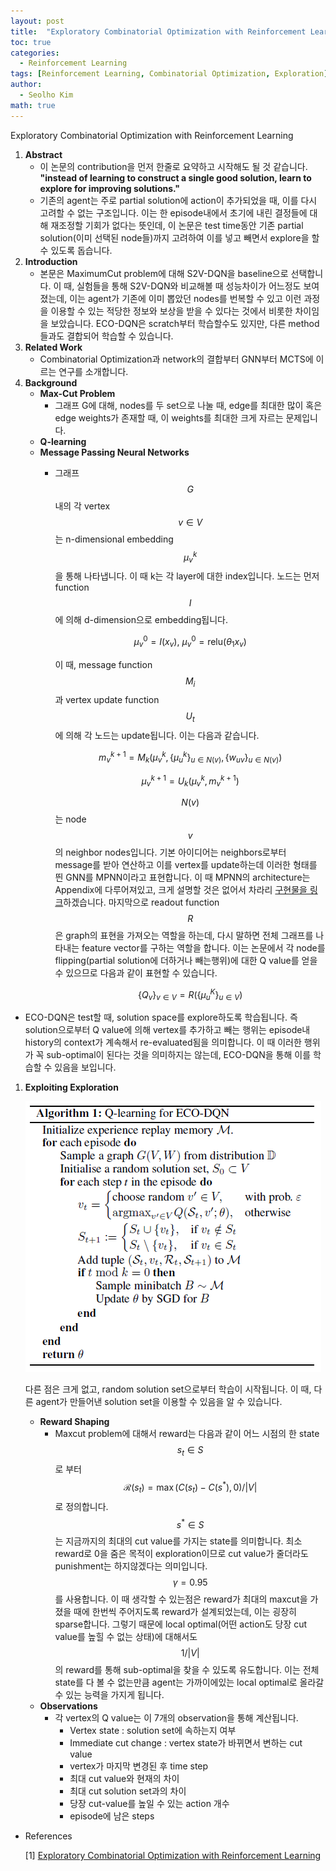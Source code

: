 ```yaml
---
layout: post
title:  "Exploratory Combinatorial Optimization with Reinforcement Learning 논문 리뷰 및 설명"
toc: true
categories: 
  - Reinforcement Learning 
tags: [Reinforcement Learning, Combinatorial Optimization, Exploration]
author:
  - Seolho Kim
math: true
---
```

Exploratory Combinatorial Optimization with Reinforcement Learning

1. **Abstract**
    - 이 논문의 contribution을 먼저 한줄로 요약하고 시작해도 될 것 같습니다. **"instead of learning to construct a single good solution, learn to explore for improving solutions."**
    - 기존의 agent는 주로 partial solution에 action이 추가되었을 때, 이를 다시 고려할 수 없는 구조입니다. 이는 한 episode내에서 초기에 내린 결정들에 대해 재조정할 기회가 없다는 뜻인데, 이 논문은 test time동안 기존 partial solution(이미 선택된 node들)까지 고려하여 이를 넣고 빼면서 explore을 할 수 있도록 돕습니다.
2. **Introduction**
    - 본문은 MaximumCut problem에 대해 S2V-DQN을 baseline으로 선택합니다. 이 때, 실험들을 통해 S2V-DQN와 비교해볼 때 성능차이가 어느정도 보여졌는데, 이는 agent가 기존에 이미 뽑았던 nodes를 번복할 수 있고 이런 과정을 이용할 수 있는 적당한 정보와 보상을 받을 수 있다는 것에서 비롯한 차이임을 보았습니다. ECO-DQN은 scratch부터 학습할수도 있지만, 다른 method들과도 결합되어 학습할 수 있습니다.
3. **Related Work**
    - Combinatorial Optimization과 network의 결합부터 GNN부터 MCTS에 이르는 연구를 소개합니다.
4. **Background**
    - **Max-Cut Problem**
        - 그래프 G에 대해, nodes를 두 set으로 나눌 때,  edge를 최대한 많이 혹은 edge weights가 존재할 때, 이 weights를 최대한 크게 자르는 문제입니다.
    - **Q-learning**
    - **Message Passing Neural Networks**
        - 그래프 $$G$$내의 각 vertex $$v \in V$$는 n-dimensional embedding $$\mu^k_v$$을 통해 나타냅니다. 이 때 k는 각 layer에 대한 index입니다. 노드는 먼저 function $$I$$에 의해 d-dimension으로 embedding됩니다.

            $$\mu^0_v= I(x_v), \ \mu^0_v=\mathrm{relu}(\theta_1x_v)$$

            이 때, message function $$M_i$$과 vertex update function $$U_t$$에 의해 각 노드는 update됩니다. 이는 다음과 같습니다. 

            $$m^{k+1}_v = M_k(\mu^k_v, \{\mu^k_u\}_{u \in N(v)},\{w_{uv}\}_{u \in N(v)})$$

            $$\mu^{k+1}_v = U_k(\mu^k_v,m^{k+1}_v)$$

            $$N(v)$$는 node $$v$$의 neighbor nodes입니다. 기본 아이디어는 neighbors로부터 message를 받아 연산하고 이를 vertex를 update하는데 이러한 형태를 띈 GNN를 MPNN이라고 표현합니다. 이 때 MPNN의 architecture는 Appendix에 다루어져있고, 크게 설명할 것은 없어서 차라리 [구현물을 링크](https://github.com/tomdbar/eco-dqn/blob/134df732cbdc32ad840ee2c05079fb2dbb6dd6d0/src/networks/mpnn.py#L79)하겠습니다. 마지막으로 readout function $$R$$은 graph의 표현을 가져오는 역할을 하는데, 다시 말하면 전체 그래프를 나타내는 feature vector를 구하는 역할을 합니다. 이는 논문에서 각 node를 flipping(partial solution에 더하거나 빼는행위)에 대한 Q value를 얻을 수 있으므로 다음과 같이 표현할 수 있습니다. 

            $$\{Q_v\}_{v\in V}= R(\{\mu^K_u\}_{u\in V})$$

- ECO-DQN은 test할 때, solution space를 explore하도록 학습됩니다. 즉 solution으로부터 Q value에 의해 vertex를 추가하고 빼는 행위는 episode내 history의 context가 계속해서 re-evaluated됨을 의미합니다. 이 때 이러한 행위가 꼭 sub-optimal이 된다는 것을 의미하지는 않는데, ECO-DQN을 통해 이를 학습할 수 있음을 보입니다.
1. **Exploiting Exploration**

    ![eco_dqn](/assets/img/eco_dqn_0.PNG)

    다른 점은 크게 없고, random solution set으로부터 학습이 시작됩니다. 이 때, 다른 agent가 만들어낸 solution set을 이용할 수 있음을 알 수 있습니다.

    - **Reward Shaping**
        - Maxcut problem에 대해서 reward는 다음과 같이 어느 시점의 한 state $$s_t \in S$$로 부터 $$\mathcal{R}(s_t) = \max(C(s_t)-C(s^*),0)/ \vert V \vert$$로 정의합니다. $$s^* \in S$$는 지금까지의 최대의 cut value를 가지는 state를 의미합니다. 최소 reward로 0을 줌은 목적이 exploration이므로 cut value가 줄더라도 punishment는 하지않겠다는 의미입니다. $$\gamma = 0.95$$를 사용합니다. 이 때 생각할 수 있는점은 reward가 최대의 maxcut을 가졌을 때에 한번씩 주어지도록 reward가 설계되었는데, 이는 굉장히 sparse합니다. 그렇기 때문에 local optimal(어떤 action도 당장 cut value를 높힐 수 없는 상태)에 대해서도 $$1/ \vert V \vert$$의 reward를 통해 sub-optimal을 찾을 수 있도록 유도합니다. 이는 전체 state를 다 볼 수 없는만큼 agent는 가까이에있는 local optimal로 올라갈 수 있는 능력을 가지게 됩니다.
    - **Observations**
        - 각 vertex의 Q value는 이 7개의 observation을 통해 계산됩니다.
            - Vertex state : solution set에 속하는지 여부
            - Immediate cut change : vertex state가 바뀌면서 변하는 cut value
            - vertex가 마지막 변경된 후 time step
            - 최대 cut value와 현재의 차이
            - 최대 cut solution set과의 차이
            - 당장 cut-value를 높일 수 있는 action 개수
            - episode에 남은 steps

- References

    [1] [Exploratory Combinatorial Optimization with Reinforcement Learning](https://arxiv.org/abs/1909.04063)